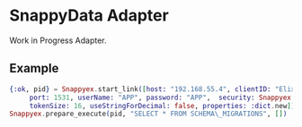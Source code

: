 # SnappyData Adapter

Work in Progress Adapter. 

## Example

```elixir
{:ok, pid} = Snappyex.start_link([host: "192.168.55.4", clientID: "ElixirClient1|0x" <> Base.encode16(inspect self), 
     port: 1531, userName: "APP", password: "APP",  security: Snappyex.Model.SecurityMechanism.plain, 
     tokenSize: 16, useStringForDecimal: false, properties: :dict.new])
Snappyex.prepare_execute(pid, "SELECT * FROM SCHEMA\_MIGRATIONS", [])   
```
